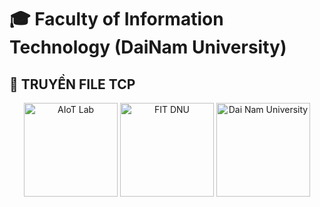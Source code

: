 # 🎓 Faculty of Information Technology (DaiNam University)

## 📂 TRUYỀN FILE TCP

<p align="center">
  <img src="docs/aiotlab_logo.png" alt="AIoT Lab" width="150"/>
  <img src="docs/dnu_logo.png" alt="FIT DNU" width="150"/>
  <img src="docs/fitdnu_logo.png" alt="Dai Nam University" width="150"/>
</p>
